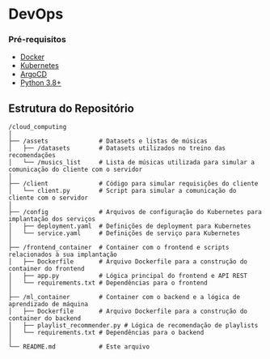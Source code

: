 # DevOps

### Pré-requisitos

- [Docker](https://www.docker.com/get-started)
- [Kubernetes](https://kubernetes.io/docs/setup/)
- [ArgoCD](https://argo-cd.readthedocs.io/en/stable/)
- [Python 3.8+](https://www.python.org/downloads/)

## Estrutura do Repositório

```
/cloud_computing
│
├── /assets              # Datasets e listas de músicas
│   ├── /datasets        # Datasets utilizados no treino das recomendações
│   └── /musics_list     # Lista de músicas utilizada para simular a comunicação do cliente com o servidor
│
├── /client              # Código para simular requisições do cliente
│   └── client.py        # Script para simular a comunicação do cliente com o servidor
│
├── /config              # Arquivos de configuração do Kubernetes para implantação dos serviços
│   ├── deployment.yaml  # Definições de deployment para Kubernetes
│   └── service.yaml     # Definições de serviço para Kubernetes
│
├── /frontend_container  # Container com o frontend e scripts relacionados à sua implantação
│   ├── Dockerfile       # Arquivo Dockerfile para a construção do container do frontend
│   ├── app.py           # Lógica principal do frontend e API REST
│   └── requirements.txt # Dependências para o frontend
│
├── /ml_container        # Container com o backend e a lógica de aprendizado de máquina
│   ├── Dockerfile       # Arquivo Dockerfile para a construção do container do backend
│   ├── playlist_recommender.py # Lógica de recomendação de playlists
│   └── requirements.txt # Dependências para o backend
│
└── README.md            # Este arquivo
```